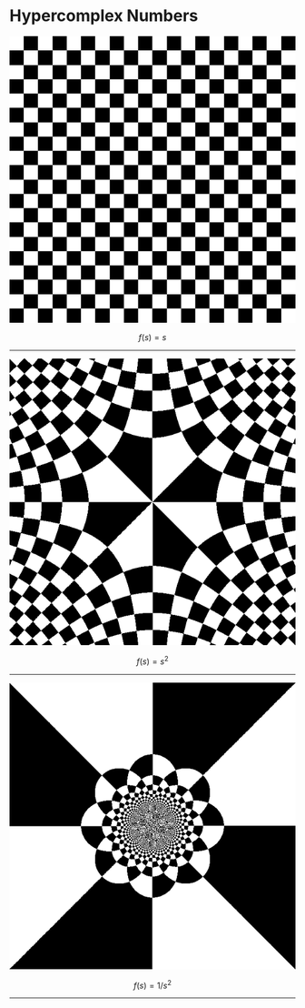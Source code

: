 # Hypercomplex Numbers


![s](https://github.com/PauRosello97/hypercomplex_numbers/blob/main/images/s.png?raw=true)

$$
f(s) = s
$$

---

![s](https://github.com/PauRosello97/hypercomplex_numbers/blob/main/images/s2.png?raw=true)

$$
f(s) = s^2
$$

---

![s](https://github.com/PauRosello97/hypercomplex_numbers/blob/main/images/1_s2.png?raw=true)

$$
f(s) = 1/s^2
$$

---

